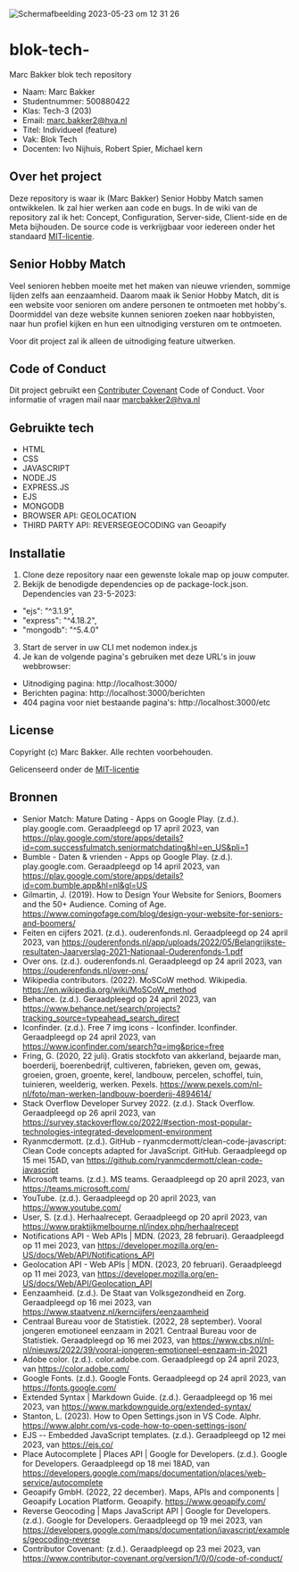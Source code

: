 ![Scherm­afbeelding 2023-05-23 om 12 31 26](https://github.com/marcanthonybakker/blok-tech-/assets/118165939/f36d9b95-62a7-4640-9e57-9f4db8819532)

# blok-tech-
Marc Bakker blok tech repository

* Naam: Marc Bakker
* Studentnummer: 500880422
* Klas: Tech-3 (203)
* Email: marc.bakker2@hva.nl
* Titel: Individueel (feature)
* Vak: Blok Tech
* Docenten: Ivo Nijhuis, Robert Spier, Michael kern

## Over het project

Deze repository is waar ik (Marc Bakker) Senior Hobby Match samen ontwikkelen. Ik zal hier werken aan code en bugs. In de wiki van de repository zal ik het: Concept, Configuration, Server-side, Client-side en de Meta bijhouden. De source code is verkrijgbaar voor iedereen onder het standaard [MIT-licentie](LICENSE.txt).

## Senior Hobby Match

Veel senioren hebben moeite met het maken van nieuwe vrienden, sommige lijden zelfs aan eenzaamheid. Daarom maak ik Senior Hobby Match, dit is een website voor senioren om andere personen te ontmoeten met hobby's. Doormiddel van deze website kunnen senioren zoeken naar hobbyisten, naar hun profiel kijken en hun een uitnodiging versturen om te ontmoeten.

Voor dit project zal ik alleen de uitnodiging feature uitwerken.

## Code of Conduct

Dit project gebruikt een [Contributer Covenant](CODE_OF_CONDUCT.md) Code of Conduct. Voor informatie of vragen mail naar marcbakker2@hva.nl

## Gebruikte tech

* HTML
* CSS
* JAVASCRIPT
* NODE.JS
* EXPRESS.JS
* EJS
* MONGODB
* BROWSER API: GEOLOCATION
* THIRD PARTY API: REVERSEGEOCODING van Geoapify

## Installatie

1. Clone deze repository naar een gewenste lokale map op jouw computer.
2. Bekijk de benodigde dependencies op de package-lock.json. Dependencies van 23-5-2023:
* "ejs": "^3.1.9",
* "express": "^4.18.2",
* "mongodb": "^5.4.0"
3. Start de server in uw CLI met nodemon index.js
4. Je kan de volgende pagina's gebruiken met deze URL's in jouw webbrowser:
* Uitnodiging pagina: http://localhost:3000/
* Berichten pagina: http://localhost:3000/berichten
* 404 pagina voor niet bestaande pagina's: http://localhost:3000/etc

## License

Copyright (c) Marc Bakker. Alle rechten voorbehouden.

Gelicenseerd onder de [MIT-licentie](LICENSE.txt)

## Bronnen
* Senior Match: Mature Dating - Apps on Google Play. (z.d.). play.google.com. Geraadpleegd op 17 april 2023, van https://play.google.com/store/apps/details?id=com.successfulmatch.seniormatchdating&hl=en_US&pli=1
* Bumble - Daten & vrienden - Apps op Google Play. (z.d.). play.google.com. Geraadpleegd op 14 april 2023, van https://play.google.com/store/apps/details?id=com.bumble.app&hl=nl&gl=US
* Gilmartin, J. (2019). How to Design Your Website for Seniors, Boomers and the 50+ Audience. Coming of Age. https://www.comingofage.com/blog/design-your-website-for-seniors-and-boomers/
* Feiten en cijfers 2021. (z.d.). ouderenfonds.nl. Geraadpleegd op 24 april 2023, van https://ouderenfonds.nl/app/uploads/2022/05/Belangrijkste-resultaten-Jaarverslag-2021-Nationaal-Ouderenfonds-1.pdf
* Over ons. (z.d.). ouderenfonds.nl. Geraadpleegd op 24 april 2023, van https://ouderenfonds.nl/over-ons/
* Wikipedia contributors. (2022). MoSCoW method. Wikipedia. https://en.wikipedia.org/wiki/MoSCoW_method
* Behance. (z.d.). Geraadpleegd op 24 april 2023, van https://www.behance.net/search/projects?tracking_source=typeahead_search_direct
* Iconfinder. (z.d.). Free 7 img icons - Iconfinder. Iconfinder. Geraadpleegd op 24 april 2023, van https://www.iconfinder.com/search?q=img&price=free
* Fring, G. (2020, 22 juli). Gratis stockfoto van akkerland, bejaarde man, boerderij, boerenbedrijf, cultiveren, fabrieken, geven om, gewas, groeien, groen, groente, kerel, landbouw, percelen, schoffel, tuin, tuinieren, weelderig, werken. Pexels. https://www.pexels.com/nl-nl/foto/man-werken-landbouw-boerderij-4894614/
* Stack Overflow Developer Survey 2022. (z.d.). Stack Overflow. Geraadpleegd op 26 april 2023, van https://survey.stackoverflow.co/2022/#section-most-popular-technologies-integrated-development-environment
* Ryanmcdermott. (z.d.). GitHub - ryanmcdermott/clean-code-javascript: Clean Code concepts adapted for JavaScript. GitHub. Geraadpleegd op 15 mei 15AD, van https://github.com/ryanmcdermott/clean-code-javascript
* Microsoft teams. (z.d.). MS teams. Geraadpleegd op 20 april 2023, van https://teams.microsoft.com/
* YouTube. (z.d.). Geraadpleegd op 20 april 2023, van https://www.youtube.com/
* User, S. (z.d.). Herhaalrecept. Geraadpleegd op 20 april 2023, van https://www.praktijkmelbourne.nl/index.php/herhaalrecept
* Notifications API - Web APIs | MDN. (2023, 28 februari). Geraadpleegd op 11 mei 2023, van https://developer.mozilla.org/en-US/docs/Web/API/Notifications_API
* Geolocation API - Web APIs | MDN. (2023, 20 februari). Geraadpleegd op 11 mei 2023, van https://developer.mozilla.org/en-US/docs/Web/API/Geolocation_API
* Eenzaamheid. (z.d.). De Staat van Volksgezondheid en Zorg. Geraadpleegd op 16 mei 2023, van https://www.staatvenz.nl/kerncijfers/eenzaamheid
* Centraal Bureau voor de Statistiek. (2022, 28 september). Vooral jongeren emotioneel eenzaam in 2021. Centraal Bureau voor de Statistiek. Geraadpleegd op 16 mei 2023, van https://www.cbs.nl/nl-nl/nieuws/2022/39/vooral-jongeren-emotioneel-eenzaam-in-2021
* Adobe color. (z.d.). color.adobe.com. Geraadpleegd op 24 april 2023, van https://color.adobe.com/
* Google Fonts. (z.d.). Google Fonts. Geraadpleegd op 24 april 2023, van https://fonts.google.com/
* Extended Syntax | Markdown Guide. (z.d.). Geraadpleegd op 16 mei 2023, van https://www.markdownguide.org/extended-syntax/
* Stanton, L. (2023). How to Open Settings.json in VS Code. Alphr. https://www.alphr.com/vs-code-how-to-open-settings-json/
* EJS -- Embedded JavaScript templates. (z.d.). Geraadpleegd op 12 mei 2023, van https://ejs.co/
* Place Autocomplete  |  Places API  |  Google for Developers. (z.d.). Google for Developers. Geraadpleegd op 18 mei 18AD, van https://developers.google.com/maps/documentation/places/web-service/autocomplete
* Geoapify GmbH. (2022, 22 december). Maps, APIs and components | Geoapify Location Platform. Geoapify. https://www.geoapify.com/
* Reverse Geocoding  |  Maps JavaScript API  |  Google for Developers. (z.d.). Google for Developers. Geraadpleegd op 19 mei 2023, van https://developers.google.com/maps/documentation/javascript/examples/geocoding-reverse
* Contributor Covenant: (z.d.). Geraadpleegd op 23 mei 2023, van https://www.contributor-covenant.org/version/1/0/0/code-of-conduct/
